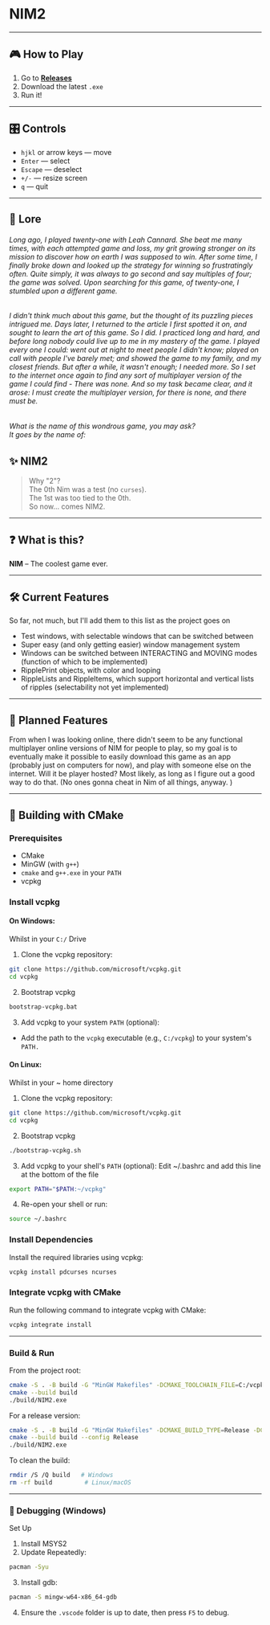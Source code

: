 # NIM2

---

## 🎮 How to Play

1. Go to **[Releases](https://github.com/tomekjersey0/NIM2/releases)**  
2. Download the latest `.exe`  
3. Run it!

---

## 🎛 Controls

- `hjkl` or arrow keys — move  
- `Enter` — select  
- `Escape` — deselect  
- `+/-` — resize screen  
- `q` — quit  

---

## 📜 Lore

###### Long ago, I played twenty-one with Leah Cannard. She beat me many times, with each attempted game and loss, my grit growing stronger on its mission to discover how on earth I was supposed to win. After some time, I finally broke down and looked up the strategy for winning so frustratingly often. Quite simply, it was always to go second and say multiples of four; the game was solved. Upon searching for this game, of twenty-one, I stumbled upon a different game.
 ###### I didn't think much about this game, but the thought of its puzzling pieces intrigued me. Days later, I returned to the article I first spotted it on, and sought to learn the art of this game. So I did. I practiced long and hard, and before long nobody could live up to me in my mastery of the game. I played every one I could: went out at night to meet people I didn't know; played on call with people I've barely met; and showed the game to my family, and my closest friends. But after a while, it wasn't enough; I needed more. So I set to the internet once again to find any sort of multiplayer version of the game I could find - There was none. And so my task became clear, and it arose: I must create the multiplayer version, for there is none, and there must be.
 ###### What is the name of this wondrous game, you may ask? <br>It goes by the name of:

## ✨ NIM2

> Why "2"?  
> The 0th Nim was a test (no `curses`).  
> The 1st was too tied to the 0th.  
> So now... comes NIM2.

---

## ❓ What is this?

**NIM** – The coolest game ever.  

---

## 🛠️ Current Features

So far, not much, but I'll add them to this list as the project goes on
 * Test windows, with selectable windows that can be switched between
 * Super easy (and only getting easier) window management system
 * Windows can be switched between INTERACTING and MOVING modes (function of which to be implemented)
 * RipplePrint objects, with color and looping
 * RippleLists and RippleItems, which support horizontal and vertical lists of ripples (selectability not yet implemented)

---

## 🚧 Planned Features

From when I was looking online, there didn't seem to be any functional multiplayer online versions of NIM for people to play,
 so my goal is to eventually make it possible to easily download this game as an app (probably just on computers for now),
 and play with someone else on the internet. Will it be player hosted? Most likely, as long as I figure out a good way to do that.
 (No ones gonna cheat in Nim of all things, anyway. )

---

## 🧱 Building with CMake

### Prerequisites

- CMake
- MinGW (with `g++`)
- `cmake` and `g++.exe` in your `PATH`
- vcpkg

### Install vcpkg

#### On Windows:
Whilst in your `C:/` Drive
1. Clone the vcpkg repository:
```bash
git clone https://github.com/microsoft/vcpkg.git
cd vcpkg
```
2. Bootstrap vcpkg
```bash
bootstrap-vcpkg.bat
```
3. Add vcpkg to your system `PATH` (optional):
- Add the path to the `vcpkg` executable (e.g., `C:/vcpkg`) to your system's `PATH.`

#### On Linux:
Whilst in your ~ home directory
1. Clone the vcpkg repository:
```bash
git clone https://github.com/microsoft/vcpkg.git
cd vcpkg
```
2. Bootstrap vcpkg
```bash
./bootstrap-vcpkg.sh
```
3. Add vcpkg to your shell's `PATH` (optional):
   Edit ~/.bashrc and add this line at the bottom of the file
```bash
export PATH="$PATH:~/vcpkg"
```
4. Re-open your shell or run:
```bash
source ~/.bashrc
```
### Install Dependencies
Install the required libraries using vcpkg:
```bash
vcpkg install pdcurses ncurses
```
### Integrate vcpkg with CMake
Run the following command to integrate vcpkg with CMake:
```bash
vcpkg integrate install
```
<hr>

### Build & Run
From the project root:

```bash
cmake -S . -B build -G "MinGW Makefiles" -DCMAKE_TOOLCHAIN_FILE=C:/vcpkg/scripts/buildsystems/vcpkg.cmake
cmake --build build
./build/NIM2.exe
```
For a release version:
```bash
cmake -S . -B build -G "MinGW Makefiles" -DCMAKE_BUILD_TYPE=Release -DCMAKE_TOOLCHAIN_FILE=C:/vcpkg/scripts/buildsystems/vcpkg.cmake
cmake --build build --config Release
./build/NIM2.exe
```

To clean the build:
```bash
rmdir /S /Q build   # Windows
rm -rf build         # Linux/macOS
```
<hr>

### 🐛 Debugging (Windows)

Set Up
1. Install MSYS2
2. Update Repeatedly:
```bash
pacman -Syu
```
3. Install gdb:
```bash
pacman -S mingw-w64-x86_64-gdb
```
4. Ensure the `.vscode` folder is up to date, then press `F5` to debug.
